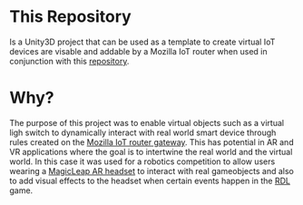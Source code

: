 # This Repository
Is a Unity3D project that can be used as a template to create virtual IoT devices are visable and addable by a Mozilla IoT router when used in conjunction with this [repository](https://github.com/gatordevin/webthing-python-unity).
# Why?
  The purpose of this project was to enable virtual objects such as a virtual ligh switch to dynamically interact with real world smart device through rules created on the [Mozilla IoT router gateway](https://iot.mozilla.org/gateway/). 
  This has potential in AR and VR applications where the goal is to intertwine the real world and the virtual world. In this case it was used for a robotics competition to allow users wearing a [MagicLeap AR headset](https://www.magicleap.com/) to interact with real gameobjects and also to add visual effects to the headset when certain events happen in the [RDL](https://tech-garage.org/robot-drone-league/) game.
